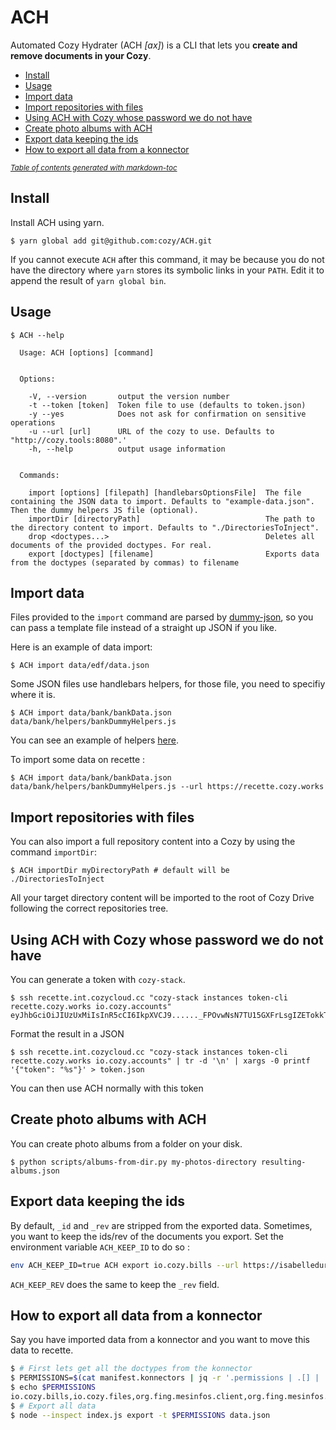 # ACH

Automated Cozy Hydrater (ACH *[ax]*) is a CLI that lets you **create and remove documents in your Cozy**.

+ [Install](#install)
+ [Usage](#usage)
+ [Import data](#import-data)
+ [Import repositories with files](#import-repositories-with-files)
+ [Using ACH with Cozy whose password we do not have](#using-ach-with-cozy-whose-password-we-do-not-have)
+ [Create photo albums with ACH](#create-photo-albums-with-ach)
+ [Export data keeping the ids](#export-data-keeping-the-ids)
+ [How to export all data from a konnector](#how-to-export-all-data-from-a-konnector)

<small><i><a href='http://ecotrust-canada.github.io/markdown-toc/'>Table of contents generated with markdown-toc</a></i></small>

## Install

Install ACH using yarn.

```
$ yarn global add git@github.com:cozy/ACH.git
```

If you cannot execute `ACH` after this command, it may be because you do not have
the directory where `yarn` stores its symbolic links in your `PATH`. Edit it to append
the result of `yarn global bin`.

## Usage

```
$ ACH --help

  Usage: ACH [options] [command]


  Options:

    -V, --version       output the version number
    -t --token [token]  Token file to use (defaults to token.json)
    -y --yes            Does not ask for confirmation on sensitive operations
    -u --url [url]      URL of the cozy to use. Defaults to "http://cozy.tools:8080".'
    -h, --help          output usage information


  Commands:

    import [options] [filepath] [handlebarsOptionsFile]  The file containing the JSON data to import. Defaults to "example-data.json". Then the dummy helpers JS file (optional).
    importDir [directoryPath]                            The path to the directory content to import. Defaults to "./DirectoriesToInject".
    drop <doctypes...>                                   Deletes all documents of the provided doctypes. For real.
    export [doctypes] [filename]                         Exports data from the doctypes (separated by commas) to filename
```

## Import data

Files provided to the `import` command are parsed by [dummy-json](https://github.com/webroo/dummy-json), so you can pass a template file instead of a straight up JSON if you like.

Here is an example of data import:

```shell
$ ACH import data/edf/data.json
```

Some JSON files use handlebars helpers, for those file, you need to specifiy where it is.

```shell
$ ACH import data/bank/bankData.json data/bank/helpers/bankDummyHelpers.js
```

You can see an example of helpers [here](https://gitlab.cozycloud.cc/labs/ACH/blob/master/data/bank/helpers/bankDummyHelpers.js).

To import some data on recette :

```shell
$ ACH import data/bank/bankData.json data/bank/helpers/bankDummyHelpers.js --url https://recette.cozy.works
```

## Import repositories with files

You can also import a full repository content into a Cozy by using the command `importDir`:

```shell
$ ACH importDir myDirectoryPath # default will be ./DirectoriesToInject
```

All your target directory content will be imported to the root of Cozy Drive following the correct repositories tree.

## Using ACH with Cozy whose password we do not have

You can generate a token with `cozy-stack`.

```
$ ssh recette.int.cozycloud.cc "cozy-stack instances token-cli recette.cozy.works io.cozy.accounts"
eyJhbGciOiJIUzUxMiIsInR5cCI6IkpXVCJ9......_FPOvwNsN7TU15GXFrLsgIZETokkT6r_4GlAYu_CdepfoGfw
```

Format the result in a JSON

```
$ ssh recette.int.cozycloud.cc "cozy-stack instances token-cli recette.cozy.works io.cozy.accounts" | tr -d '\n' | xargs -0 printf '{"token": "%s"}' > token.json
```

You can then use ACH normally with this token

## Create photo albums with ACH

You can create photo albums from a folder on your disk.

```
$ python scripts/albums-from-dir.py my-photos-directory resulting-albums.json
```

## Export data keeping the ids

By default, `_id` and `_rev` are stripped from the exported data. Sometimes, you want to keep the ids/rev of the documents you export. Set the
environment variable `ACH_KEEP_ID` to do so :

```bash
env ACH_KEEP_ID=true ACH export io.cozy.bills --url https://isabelledurand.cozy.rocks /tmp/bills.json
```

`ACH_KEEP_REV` does the same to keep the `_rev` field.

## How to export all data from a konnector

Say you have imported data from a konnector and you want to move this data to recette.

```bash
$ # First lets get all the doctypes from the konnector
$ PERMISSIONS=$(cat manifest.konnectors | jq -r '.permissions | .[] | .type' | python -c 'import sys; print ",".join(sys.stdin.read().split("\n"))[:-1]')
$ echo $PERMISSIONS
io.cozy.bills,io.cozy.files,org.fing.mesinfos.client,org.fing.mesinfos.contract,org.fing.mesinfos.paymentterms,org.fing.mesinfos.home,org.fing.mesinfos.consumptionstatement,org.fing.mesinfos.energybreakdown
$ # Export all data
$ node --inspect index.js export -t $PERMISSIONS data.json
```

